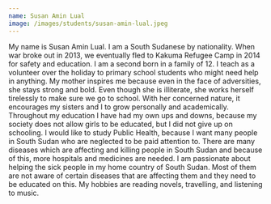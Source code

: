 ```yaml
---
name: Susan Amin Lual
image: /images/students/susan-amin-lual.jpeg
---
```


My name is Susan Amin Lual. I am a South Sudanese by nationality. When war broke out in 2013, we eventually fled to Kakuma Refugee Camp in 2014 for safety and education. I am a second born in a family of 12. I teach as a volunteer over the holiday to primary school students who might need help in anything. My mother inspires me because even in the face of adversities, she stays strong and bold. Even though she is illiterate, she works herself tirelessly to make sure we go to school. With her concerned nature, it encourages my sisters and I to grow personally and academically. Throughout my education I have had my own ups and downs, because my society does not allow girls to be educated, but I did not give up on schooling. I would like to study Public Health, because I want many people in South Sudan who are neglected to be paid attention to. There are many diseases which are affecting and killing people in South Sudan and because of this, more hospitals and medicines are needed. I am passionate about helping the sick people in my home country of South Sudan. Most of them are not aware of certain diseases that are affecting them and they need to be educated on this. My hobbies are reading novels, travelling, and listening to music.
